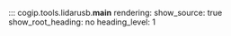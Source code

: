 ::: cogip.tools.lidarusb.__main__
    rendering:
      show_source: true
      show_root_heading: no
      heading_level: 1
